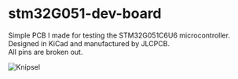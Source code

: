# stm32G051-dev-board

Simple PCB I made for testing the STM32G051C6U6 microcontroller.\
Designed in KiCad and manufactured by JLCPCB.\
All pins are broken out.


![Knipsel](https://github.com/TimBilliet/stm32G051-dev-board/assets/47719114/eb363f85-436e-415f-8e22-51de5162588c)

